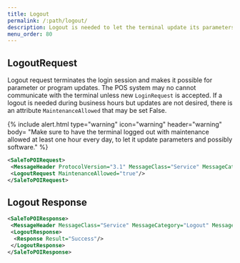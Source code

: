 ```yaml
---
title: Logout
permalink: /:path/logout/
description: Logout is needed to let the terminal update its parameters
menu_order: 80
---
```

## LogoutRequest

Logout request terminates the login session and makes it possible for parameter or program updates. The POS system may no cannot communicate with the terminal unless new `LoginRequest` is accepted.
If a logout is needed during business hours but updates are not desired, there is an attribute `MaintenanceAllowed` that may be set False.

{% include alert.html type="warning" icon="warning" header="warning"
body= "Make sure to have the terminal logged out with maintenance allowed at least one hour every day, to let it update parameters and possibly software."
%}

```xml
<SaleToPOIRequest>
 <MessageHeader ProtocolVersion="3.1" MessageClass="Service" MessageCategory="Logout" MessageType="Request" ServiceID="21" SaleID="1" POIID="A-POIID"/>
 <LogoutRequest MaintenanceAllowed="true"/>
</SaleToPOIRequest>
```

## Logout Response

```xml
<SaleToPOIResponse>
 <MessageHeader MessageClass="Service" MessageCategory="Logout" MessageType="Response" ServiceID="21" SaleID="1" POIID="A-POIID"/>
 <LogoutResponse>
  <Response Result="Success"/>
 </LogoutResponse>
</SaleToPOIResponse>
```
